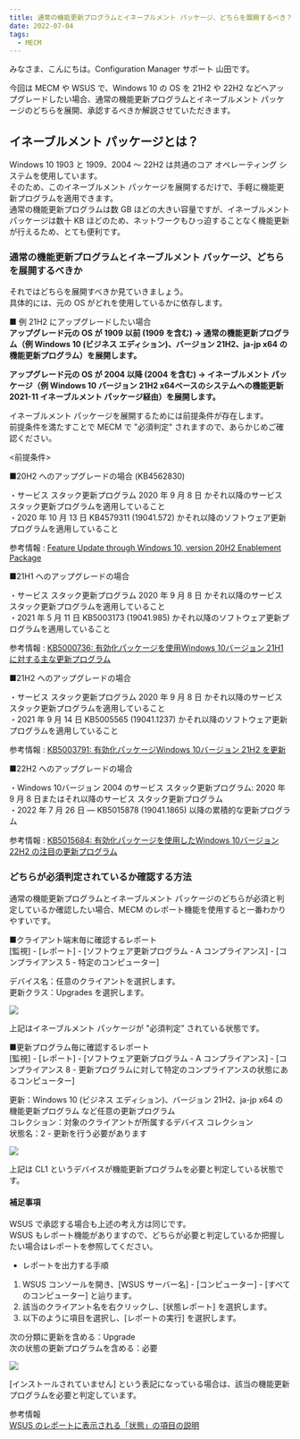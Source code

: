 ```yaml
---
title: 通常の機能更新プログラムとイネーブルメント パッケージ、どちらを展開するべき？
date: 2022-07-04
tags:
  - MECM
---
```


みなさま、こんにちは。Configuration Manager サポート 山田です。  

今回は MECM や WSUS で、Windows 10 の OS を 21H2 や 22H2 などへアップグレードしたい場合、通常の機能更新プログラムとイネーブルメント パッケージのどちらを展開、承認するべきか解説させていただきます。  

## イネーブルメント パッケージとは？  
Windows 10 1903 と 1909、2004 ～ 22H2 は共通のコア オペレーティング システムを使用しています。  
そのため、このイネーブルメント パッケージを展開するだけで、手軽に機能更新プログラムを適用できます。  
通常の機能更新プログラムは数 GB ほどの大きい容量ですが、イネーブルメント パッケージは数十 KB ほどのため、ネットワークもひっ迫することなく機能更新が行えるため、とても便利です。  
  

### 通常の機能更新プログラムとイネーブルメント パッケージ、どちらを展開するべきか  
それではどちらを展開すべきか見ていきましょう。  
具体的には、元の OS がどれを使用しているかに依存します。  
  
■ 例 21H2 にアップグレードしたい場合  
**アップグレード元の OS が 1909 以前 (1909 を含む) → 通常の機能更新プログラム（例 Windows 10 (ビジネス エディション)、バージョン 21H2、ja-jp x64 の機能更新プログラム）を展開します。**  

**アップグレード元の OS が 2004 以降 (2004 を含む) → イネーブルメント パッケージ（例 Windows 10 バージョン 21H2 x64ベースのシステムへの機能更新 2021-11 イネーブルメント パッケージ経由）を展開します。**  
  
イネーブルメント パッケージを展開するためには前提条件が存在します。  
前提条件を満たすことで MECM で "必須判定" されますので、あらかじめご確認ください。  
  
<前提条件>  

■20H2 へのアップグレードの場合 (KB4562830)  
  
・サービス スタック更新プログラム 2020 年 9 月 8 日 かそれ以降のサービス スタック更新プログラムを適用していること  
・2020 年 10 月 13 日 KB4579311 (19041.572) かそれ以降のソフトウェア更新プログラムを適用していること  

参考情報 : [Feature Update through Windows 10, version 20H2 Enablement Package](https://support.microsoft.com/ja-jp/topic/feature-update-through-windows-10-version-20h2-enablement-package-02d91e04-931e-f00d-090c-015467c49f6c)  
  
■21H1 へのアップグレードの場合

・サービス スタック更新プログラム 2020 年 9 月 8 日 かそれ以降のサービス スタック更新プログラムを適用していること  
・2021 年 5 月 11 日 KB5003173 (19041.985) かそれ以降のソフトウェア更新プログラムを適用していること  

参考情報 : [KB5000736: 有効化パッケージを使用Windows 10バージョン 21H1 に対する主な更新プログラム](https://support.microsoft.com/ja-jp/topic/kb5000736-%E6%9C%89%E5%8A%B9%E5%8C%96%E3%83%91%E3%83%83%E3%82%B1%E3%83%BC%E3%82%B8%E3%82%92%E4%BD%BF%E7%94%A8windows-10%E3%83%90%E3%83%BC%E3%82%B8%E3%83%A7%E3%83%B3-21h1-%E3%81%AB%E5%AF%BE%E3%81%99%E3%82%8B%E4%B8%BB%E3%81%AA%E6%9B%B4%E6%96%B0%E3%83%97%E3%83%AD%E3%82%B0%E3%83%A9%E3%83%A0-75a01e67-3b5f-4677-8efe-42852e41c7cf)  
  
■21H2 へのアップグレードの場合

・サービス スタック更新プログラム 2020 年 9 月 8 日 かそれ以降のサービス スタック更新プログラムを適用していること  
・2021 年 9 月 14 日 KB5005565 (19041.1237) かそれ以降のソフトウェア更新プログラムを適用していること  

参考情報 : [KB5003791: 有効化パッケージWindows 10バージョン 21H2 を更新 ](https://support.microsoft.com/ja-jp/topic/kb5003791-%E6%9C%89%E5%8A%B9%E5%8C%96%E3%83%91%E3%83%83%E3%82%B1%E3%83%BC%E3%82%B8windows-10%E3%83%90%E3%83%BC%E3%82%B8%E3%83%A7%E3%83%B3-21h2-%E3%82%92%E6%9B%B4%E6%96%B0-8bc077be-18d7-4aac-81ce-6f6dad2cd384)  
  
■22H2 へのアップグレードの場合
 
・Windows 10バージョン 2004 のサービス スタック更新プログラム: 2020 年 9 月 8 日またはそれ以降のサービス スタック更新プログラム  
・2022 年 7 月 26 日 — KB5015878 (19041.1865) 以降の累積的な更新プログラム  

参考情報 : [KB5015684: 有効化パッケージを使用したWindows 10バージョン 22H2 の注目の更新プログラム](https://support.microsoft.com/ja-jp/topic/kb5015684-%E6%9C%89%E5%8A%B9%E5%8C%96%E3%83%91%E3%83%83%E3%82%B1%E3%83%BC%E3%82%B8%E3%82%92%E4%BD%BF%E7%94%A8%E3%81%97%E3%81%9Fwindows-10%E3%83%90%E3%83%BC%E3%82%B8%E3%83%A7%E3%83%B3-22h2-%E3%81%AE%E6%B3%A8%E7%9B%AE%E3%81%AE%E6%9B%B4%E6%96%B0%E3%83%97%E3%83%AD%E3%82%B0%E3%83%A9%E3%83%A0-09d43632-f438-47b5-985e-d6fd704eee61)


### どちらが必須判定されているか確認する方法  
通常の機能更新プログラムとイネーブルメント パッケージのどちらが必須と判定しているか確認したい場合、MECM のレポート機能を使用すると一番わかりやすいです。  
  
■クライアント端末毎に確認するレポート  
[監視] - [レポート] - [ソフトウェア更新プログラム - A コンプライアンス] - [コンプライアンス 5 - 特定のコンピューター]  

デバイス名：任意のクライアントを選択します。  
更新クラス：Upgrades を選択します。  

![](./20220702_01/2022-07-04-10-05-50.png)  
  
上記はイネーブルメント パッケージが "必須判定" されている状態です。  
  
■更新プログラム毎に確認するレポート  
[監視] - [レポート] - [ソフトウェア更新プログラム - A コンプライアンス] - [コンプライアンス 8 - 更新プログラムに対して特定のコンプライアンスの状態にあるコンピューター]  

更新：Windows 10 (ビジネス エディション)、バージョン 21H2、ja-jp x64 の機能更新プログラム など任意の更新プログラム  
コレクション：対象のクライアントが所属するデバイス コレクション  
状態名：2 - 更新を行う必要があります  
  
![](./20220702_01/2022-07-05-08-40-45.png)

上記は CL1 というデバイスが機能更新プログラムを必要と判定している状態です。  
  
#### 補足事項  
WSUS で承認する場合も上述の考え方は同じです。  
WSUS もレポート機能がありますので、どちらが必要と判定しているか把握したい場合はレポートを参照してください。  
  
- レポートを出力する手順  
1. WSUS コンソールを開き、[WSUS サーバー名] - [コンピューター] - [すべてのコンピューター] と辿ります。  
2. 該当のクライアント名を右クリックし、[状態レポート] を選択します。  
3. 以下のように項目を選択し、[レポートの実行] を選択します。  

次の分類に更新を含める：Upgrade  
次の状態の更新プログラムを含める：必要  
  
![](./20220702_01/2022-07-04-19-04-38.png)  
  
[インストールされていません] という表記になっている場合は、該当の機能更新プログラムを必要と判定しています。  
  
参考情報  
[WSUS のレポートに表示される「状態」の項目の説明](https://jpmem.github.io/blog/wsus/2017-09-04_02/)  